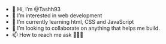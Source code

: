 - 👋 Hi, I’m @Tashh93
- 👀 I’m interested in web development
- 🌱 I’m currently learning html, CSS and JavaScript 
- 💞️ I’m looking to collaborate on anything that helps me build. 
- 📫 How to reach me ask 🤷🏾‍♀️

<!---
Tashh93/Tashh93 is a ✨ special ✨ repository because its `README.md` (this file) appears on your GitHub profile.
You can click the Preview link to take a look at your changes.
--->
